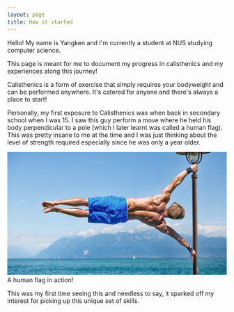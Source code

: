 ```yaml
---
layout: page
title: How it started
---
```


Hello! My name is Yangken and I'm currently a student at NUS studying computer science.

This page is meant for me to document my progress in calisthenics and my experiences along this journey!

Calisthenics is a form of exercise that simply requires your bodyweight and can be performed anywhere.
It's catered for anyone and there's always a place to start!

Personally, my first exposure to Calisthenics was when back in secondary school when I was 15.
I saw this guy perform a move where he held his body perpendicular to a pole (which I later learnt was called
a human flag). This was pretty insane to me at the time and I was just thinking about the level of strength required
especially since he was only a year older.

<img src="images/humanflag/human-flag-rdm.jpeg" alt="drawing" width="1000"/>
<br>
A human flag in action!

This was my first time seeing this and needless to say, it sparked off my interest for picking up this unique set of skills.